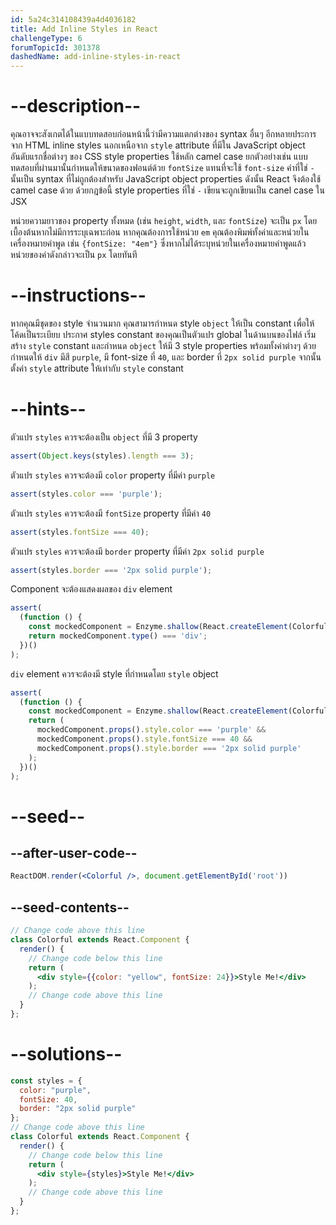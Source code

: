 ```yaml
---
id: 5a24c314108439a4d4036182
title: Add Inline Styles in React
challengeType: 6
forumTopicId: 301378
dashedName: add-inline-styles-in-react
---
```


# --description--


คุณอาจจะสังเกตได้ในแบบทดสอบก่อนหน้านี้ว่ามีความแตกต่างของ syntax อื่นๆ อีกหลายประการจาก HTML inline styles นอกเหนือจาก `style` attribute ที่มีใน JavaScript object 
อันดับแรกชื่อต่างๆ ของ CSS style properties ใช้หลัก camel case ยกตัวอย่างเช่น แบบทดสอบที่ผ่านมานั้นกำหนดให้ขนาดของฟอนต์ด้วย `fontSize` แทนที่จะใช้ `font-size` คำที่ใช่ `-` นั้นเป็น syntax ที่ไม่ถูกต้องสำหรับ JavaScript object properties ดังนั้น React จึงต้องใช้ camel case ด้วย ด้วยกฎข้อนี้ style properties ที่ใช่ `-` เขียนจะถูกเขียนเป็น canel case ใน JSX

หน่วยความยาวของ property ทั้งหมด (เช่น `height`, `width`, และ `fontSize`) จะเป็น `px` โดยเบื้องต้นหากไม่มีการระบุเฉพาะก่อน หากคุณต้องการใช้หน่วย `em` คุณต้องพิมพ์ทั้งค่าและหน่วยในเครื่องหมายคำพูด เช่น `{fontSize: "4em"}` ซึ่งหากไม่ได้ระบุหน่วยในเครื่องหมายคำพูดแล้ว หน่วยของค่าดังกล่าวจะเป็น `px` โดยทันที

# --instructions--

หากคุณมีชุดของ style จำนวนมาก คุณสามารกำหนด style `object` ให้เป็น constant เพื่อให้โค้ดเป็นระเบียบ ประกาศ styles constant ของคุณเป็นตัวแปร global ในด้านบนของไฟล์ เริ่มสร้าง `style` constant และกำหนด `object` ให้มี 3 style properties พร้อมทั้งค่าต่างๆ ด้วย กำหนดให้ `div` มีสี `purple`, มี font-size ที่ `40`, และ border ที่ `2px solid purple` จากนั้นตั้งค่า `style` attribute ให้เท่ากับ `style` constant

# --hints--

ตัวแปร `styles` ควรจะต้องเป็น `object` ที่มี 3 property

```js
assert(Object.keys(styles).length === 3);
```

ตัวแปร `styles` ควรจะต้องมี `color` property ที่มีค่า `purple`

```js
assert(styles.color === 'purple');
```

ตัวแปร `styles` ควรจะต้องมี `fontSize` property ที่มีค่า `40`

```js
assert(styles.fontSize === 40);
```

ตัวแปร `styles` ควรจะต้องมี `border` property ที่มีค่า `2px solid purple`

```js
assert(styles.border === '2px solid purple');
```

Component จะต้องแสดงผลของ `div` element

```js
assert(
  (function () {
    const mockedComponent = Enzyme.shallow(React.createElement(Colorful));
    return mockedComponent.type() === 'div';
  })()
);
```

`div` element ควรจะต้องมี style ที่กำหนดโดย `style` object

```js
assert(
  (function () {
    const mockedComponent = Enzyme.shallow(React.createElement(Colorful));
    return (
      mockedComponent.props().style.color === 'purple' &&
      mockedComponent.props().style.fontSize === 40 &&
      mockedComponent.props().style.border === '2px solid purple'
    );
  })()
);
```

# --seed--

## --after-user-code--

```jsx
ReactDOM.render(<Colorful />, document.getElementById('root'))
```

## --seed-contents--

```jsx
// Change code above this line
class Colorful extends React.Component {
  render() {
    // Change code below this line
    return (
      <div style={{color: "yellow", fontSize: 24}}>Style Me!</div>
    );
    // Change code above this line
  }
};
```

# --solutions--

```jsx
const styles = {
  color: "purple",
  fontSize: 40,
  border: "2px solid purple"
};
// Change code above this line
class Colorful extends React.Component {
  render() {
    // Change code below this line
    return (
      <div style={styles}>Style Me!</div>
    );
    // Change code above this line
  }
};
```
